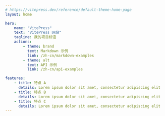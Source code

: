 ```yaml
---
# https://vitepress.dev/reference/default-theme-home-page
layout: home

hero:
    name: "VitePress"
    text: "VitePress 网站"
    tagline: 我的项目标语
    actions:
        - theme: brand
          text: Markdown 示例
          link: /zh-cn/markdown-examples
        - theme: alt
          text: API 示例
          link: /zh-cn/api-examples

features:
    - title: 特点 A
      details: Lorem ipsum dolor sit amet, consectetur adipiscing elit
    - title: 特点 B
      details: Lorem ipsum dolor sit amet, consectetur adipiscing elit
    - title: 特点 C
      details: Lorem ipsum dolor sit amet, consectetur adipiscing elit
---
```


